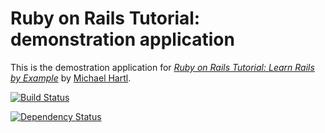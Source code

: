 # Ruby on Rails Tutorial: demonstration application

This is the demostration application for [*Ruby on Rails Tutorial:
Learn Rails by Example*](http://railstutorial.org/)
by [Michael Hartl](http://michaelhartl.com/).

[![Build Status](https://travis-ci.org/jasnow/rt_demo_app.png)](https://travis-ci.org/jasnow/rt_demo_app)

[![Dependency Status](https://gemnasium.com/jasnow/rt_demo_app.png)](https://gemnasium.com/jasnow/rt_demo_app.png)